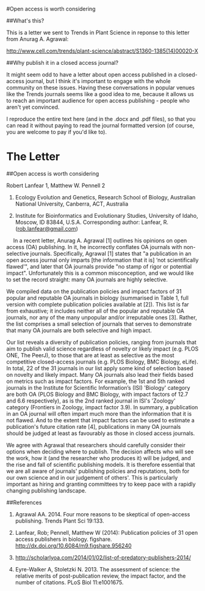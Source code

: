 #Open access is worth considering

##What's this?

This is a letter we sent to Trends in Plant Science in reponse to this letter from Anurag A. Agrawal:

http://www.cell.com/trends/plant-science/abstract/S1360-1385(14)00020-X

##Why publish it in a closed access journal?

It might seem odd to have a letter about open access published in a closed-access journal, but I think it's important to engage with the whole community on these issues. Having these conversations in popular venues like the Trends journals seems like a good idea to me, because it allows us to reach an important audience for open access publishing - people who aren't yet convinced.

I reproduce the entire text here (and in the .docx and .pdf files), so that you can read it without paying to read the journal formatted version (of course, you are welcome to pay if you'd like to).

# The Letter

##Open access is worth considering

Robert Lanfear 1, Matthew W. Pennell 2


1. Ecology Evolution and Genetics, Research School of Biology, Australian National University, Canberra, ACT, Australia

2. Institute for Bioinformatics and Evolutionary Studies, University of Idaho, Moscow, ID 83844, U.S.A. 
Corresponding author: Lanfear, R. (rob.lanfear@gmail.com)

 
In a recent letter, Anurag A. Agrawal [1] outlines his opinions on open access (OA) publishing. In it, he incorrectly conflates OA journals with non-selective journals. Specifically, Agrawal [1] states that  "a publication in an open access journal only imparts [the information that it is] ‘not scientifically flawed'", and later that OA journals provide "no stamp of rigor or potential impact". Unfortunately this is a common misconception, and we would like to set the record straight: many OA journals are highly selective.

We compiled data on the publication policies and impact factors of 31 popular and reputable OA journals in biology (summarised in Table 1, full version with complete publication policies available at [2]). This list is far from exhaustive; it includes neither all of the popular and reputable OA journals, nor any of the many unpopular and/or irreputable ones [3]. Rather, the list comprises a small selection of journals that serves to demonstrate that many OA journals are both selective and high impact.

Our list reveals a diversity of publication policies, ranging from journals that aim to publish valid science regardless of novelty or likely impact (e.g. PLOS ONE, The PeerJ), to those that are at least as selective as the most competitive closed-access journals (e.g. PLOS Biology, BMC Biology, eLife). In total, 22 of the 31 journals in our list apply some kind of selection based on novelty and likely impact. Many OA journals also lead their fields based on metrics such as impact factors. For example, the 1st and 5th ranked journals in the Institute for Scientific Information’s (ISI) 'Biology' category are both OA (PLOS Biology and BMC Biology, with impact factors of 12.7 and 6.6 respectively), as is the 2nd ranked journal in ISI's 'Zoology' category (Frontiers in Zoology, impact factor 3.9).  In summary, a publication in an OA journal will often impart much more than the information that it is not flawed. And to the extent that impact factors can be used to estimate a publication's future citation rate [4], publications in many OA journals should be judged at least as favourably as those in closed access journals. 

We agree with Agrawal that researchers should carefully consider their options when deciding where to publish. The decision affects who will see the work, how it (and the researcher who produces it) will be judged, and the rise and fall of scientific publishing models. It is therefore essential that we are all aware of journals' publishing policies and reputations, both for our own science and in our judgement of others'. This is particularly important as hiring and granting committees try to keep pace with a rapidly changing publishing landscape. 

##References
1. Agrawal AA. 2014. Four more reasons to be skeptical of open-access publishing. Trends Plant Sci 19:133.

2. Lanfear, Rob; Pennell, Matthew W (2014): Publication policies of 31 open access publishers in biology. figshare. http://dx.doi.org/10.6084/m9.figshare.956240

3. http://scholarlyoa.com/2014/01/02/list-of-predatory-publishers-2014/

4. Eyre-Walker A, Stoletzki N. 2013. The assessment of science: the relative merits of post-publication review, the impact factor, and the number of citations. PLoS Biol 11:e1001675.
